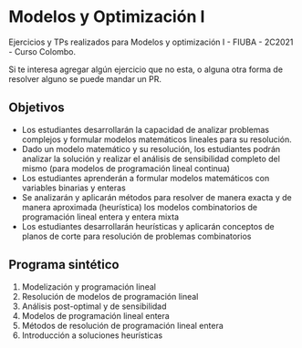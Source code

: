 # Modelos y Optimización I
Ejercicios y TPs realizados para Modelos y optimización I - FIUBA - 2C2021 - Curso Colombo.

Si te interesa agregar algún ejercicio que no esta, o alguna otra forma de resolver alguno se puede mandar un PR.

## Objetivos
* Los estudiantes desarrollarán la capacidad de analizar problemas complejos y formular modelos
matemáticos lineales para su resolución.
* Dado un modelo matemático y su resolución, los estudiantes podrán analizar la solución y realizar el análisis
de sensibilidad completo del mismo (para modelos de programación lineal continua)
* Los estudiantes aprenderán a formular modelos matemáticos con variables binarias y enteras 
* Se analizarán y aplicarán métodos para resolver de manera exacta y de manera aproximada (heurística) los
modelos combinatorios de programación lineal entera y entera mixta
* Los estudiantes desarrollarán heurísticas y aplicarán conceptos de planos de corte para resolución de
problemas combinatorios

## Programa sintético
1. Modelización y programación lineal
2. Resolución de modelos de programación lineal
3. Análisis post-optimal y de sensibilidad
4. Modelos de programación lineal entera
5. Métodos de resolución de programación lineal entera
6. Introducción a soluciones heurísticas

